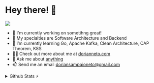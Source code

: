 # Hey there! 👋

![](https://komarev.com/ghpvc/?username=dorianneto)

- 🔭 I'm currently working on sometihng great!
- 🚀 My specialties are Software Architecture and Backend
- 🌱 I’m currently learning Go, Apache Kafka, Clean Architecture, CAP Theorem, K8S
- 👨‍💻 Check out more about me at [dorianneto.com](https://www.dorianneto.com)
- 💬 Ask me about [anything](https://github.com/dorianneto/dorianneto/issues/new)
- 📫 Send me an email doriansampaioneto@gmail.com

<details>
  <summary>Github Stats ⚡</summary>
  
  ![Dorian's GitHub stats](https://github-readme-stats.vercel.app/api?username=dorianneto&show_icons=true&theme=dracula&line_height=20)
  [![Top Langs](https://github-readme-stats.vercel.app/api/top-langs/?username=dorianneto&layout=compact&theme=dracula)](https://github.com/anuraghazra/github-readme-stats)
</details>

<!---
dorianneto/dorianneto is a ✨ special ✨ repository because its `README.md` (this file) appears on your GitHub profile.
You can click the Preview link to take a look at your changes.
--->
